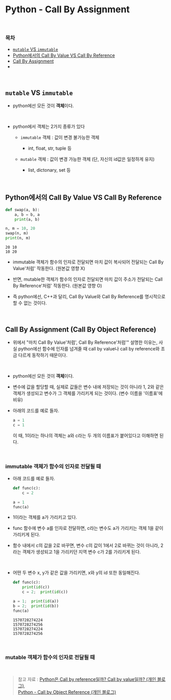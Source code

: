 # Python - Call By Assignment

<br/>

### 목차

- <a href=""><code>mutable</code> VS <code>immutable</code></a>
- <a href="">Python에서의 Call By Value VS Call By Reference</a>
- <a href="">Call By Assignment
  </a>
- <a href=""></a>

<br/>

## <code>mutable</code> VS <code>immutable</code>

- python에선 모든 것이 <strong>객체</strong>이다.

<br/>

- python에서 객체는 2가지 종류가 있다

  - <code>immutable</code> 객체 : 값이 변경 불가능한 객체

    - int, float, str, tuple 등

  - <code>mutable</code> 객체 : 값이 변경 가능한 객체 (단, 자신의 id값은 일정하게 유지)

    - list, dictonary, set 등

<br/>

## Python에서의 Call By Value VS Call By Reference

```python
def swap(a, b):
    a, b = b, a
    print(a, b)

n, m = 10, 20
swap(n, m)
print(n, m)
```

```
20 10
10 20
```

- immutable 객체가 함수의 인자로 전달되면 마치 값이 복사되어 전달되는 Call By Value'처럼' 작동한다. (원본값 영향 X)

* 반면, mutable한 객체가 함수의 인자로 전달되면 마치 값이 주소가 전달되는 Call By Reference'처럼' 작동한다. (원본값 영향 O)

- 즉 python에선, C++과 달리, Call By Value와 Call By Reference를 명시적으로 할 수 없는 것이다.

<br/>

## Call By Assignment (Call By Object Reference)

- 위에서 "마치 Call By Value'처럼', Call By Reference'처럼'" 설명한 이유는, 사실 python에선 함수에 인자를 넘겨줄 때 call by value나 call by reference와 조금 다르게 동작하기 때문이다.

<br/>

- python에선 모든 것이 <strong>객체</strong>이다.

* 변수에 값을 할당할 때, 실제로 값들은 변수 내에 저장되는 것이 아니라 1, 2와 같은 객체가 생성되고 변수가 그 객체를 가리키게 되는 것이다. (변수 이름을 '이름표'에 비유)

* 아래의 코드를 예로 들자.

  ```python
  a = 1
  c = 1
  ```

  이 때, 1이라는 하나의 객체는 a와 c라는 두 개의 이름표가 붙어있다고 이해하면 된다.

<br/>

### immutable 객체가 함수의 인자로 전달될 때

- 아래 코드를 예로 들자.

  ```python
  def func(c):
      c = 2

  a = 1
  func(a)
  ```

* 1이라는 객체를 a가 가리키고 있다.

* func 함수에 변수 a를 인자로 전달하면, c라는 변수도 a가 가리키는 객체 1을 같이 가리키게 된다.

* 함수 내에서 c의 값을 2로 바꾸면, 변수 c의 값이 1에서 2로 바뀌는 것이 아니라, 2라는 객체가 생성되고 1을 가리키던 지역 변수 c가 2를 가리키게 된다.

<br/>

- 어떤 두 변수 x, y가 같은 값을 가리키면, x와 y의 id 또한 동일해진다.

  ```python
  def func(c):
      print(id(c))
      c = 2;  print(id(c))

  a = 1;  print(id(a))
  b = 2;  print(id(b))
  func(a)
  ```

  ```
  1570728274224
  1570728274256
  1570728274224
  1570728274256
  ```

<br/>

### mutable 객체가 함수의 인자로 전달될 때

<br/>

> 참고 자료 : <a href="https://aalphaca.tistory.com/4">Python은 Call by reference일까? Call by value일까? (개인 블로그)</a>,  
> <a href="https://foramonth.tistory.com/20">Python - Call by Object Reference (개인 블로그)</a>
